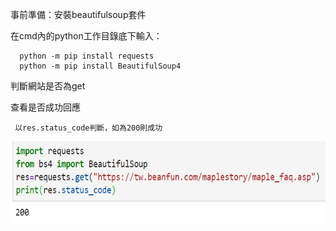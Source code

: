 事前準備：安裝beautifulsoup套件
     
   在cmd內的python工作目錄底下輸入：
      
      python -m pip install requests
      python -m pip install BeautifulSoup4
      
判斷網站是否為get

查看是否成功回應
     
     以res.status_code判斷，如為200則成功
     
<img src="https://github.com/tank11110/young/blob/master/%E5%9C%96%E7%89%87/1591855162774.jpg" height='130' weight='70'>


     
     
